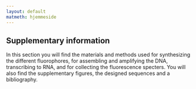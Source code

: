```yaml
---
layout: default
matmeth: hjemmeside
---
```

## Supplementary information

In this section you will find the materials and methods used for synthesizing the different fluorophores, for assembling  and amplifying the DNA, transcribing to RNA, and for collecting the fluorescence specters. You will also find the supplementary figures, the designed sequences and a bibliography. 